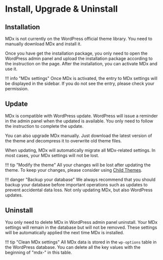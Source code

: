 # Install, Upgrade & Uninstall

## Installation

MDx is not currently on the WordPress official theme library. You need to manually download MDx and install it.

Once you have get the installation package, you only need to open the WordPress admin panel and upload the installation package according to the instruction on the page. After the installation, you can activate MDx and use it.

!!! info "MDx settings"
    Once MDx is activated, the entry to MDx settings will be displayed in the sidebar. If you do not see the entry, please check your permission.

## Update

MDx is compatible with WordPress update. WordPress will issue a reminder in the admin panel when the updated is available. You only need to follow the instruction to complete the update.

You can also upgrade MDx manually. Just download the latest version of the theme and decompress it to overwrite old theme files.

When updating, MDx will automatically migrate all MDx-related settings. In most cases, your MDx settings will not be lost.

!!! tip "Modify the theme"
    All your changes will be lost after updating the theme. To keep your changes, please consider using [Child Themes](https://developer.wordpress.org/themes/advanced-topics/child-themes/).

!!! danger "Backup your database"
    We always recommend that you should backup your database before important operations such as updates to prevent accidental data loss. Not only updating MDx, but also WordPress updates.

## Uninstall

You only need to delete MDx in WordPress admin panel uninstall. Your MDx settings will remain in the database but will not be removed. These settings will be automatically applied the next time MDx is installed.

!!! tip "Clean MDx settings"
    All MDx data is stored in the `wp-options` table in the WordPress database. You can delete all the key values with the beginning of "mdx-" in this table.
